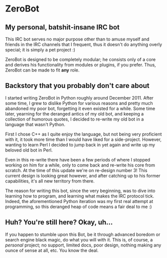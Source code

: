 ZeroBot
=========

My personal, batshit-insane IRC bot
-------------------------------------

This IRC bot serves no major purpose other than to amuse myself and friends in
the IRC channels that I frequent, thus it doesn't do anything overly special; it
is simply a pet project :)

ZeroBot is designed to be completely modular; he consists only of a core and
derives his functionality from modules or plugins, if you prefer. Thus, ZeroBot
can be made to fit **any** role.

Backstory that you probably don't care about
----------------------------------------------

I started writing ZeroBot in Python roughly around December 2011. After some
time, I grew to dislike Python for various reasons and pretty much abandoned my
poor bot, forgetting it even existed for a while. Some time later, yearning for
the deranged antics of my old bot, and keeping a collection of humorous quotes,
I decided to re-write my old bot in a language that wasn't Python.

First I chose C++ as I quite enjoy the language, but not being very proficient
with it, it took more time than I would have liked for a side-project. However,
wanting to learn Perl I decided to jump back in yet again and write up my
beloved old bot in Perl.

Even in this re-write there have been a few periods of where I stopped working
on him for a while, only to come back and re-write his core from scratch. At the
time of this update we're on re-design number 3! This current design is looking
great however, and after catching up to his former capabilities, it's all new
territory from there.

The reason for writing this bot, since the very beginning, was to dive into
learning how to program, and learning what makes the IRC protocol tick. Indeed,
the aforementioned Python iteration was my first real attempt at programming, so
this deranged heap of code means a fair deal to me :)

Huh? You're still here? Okay, uh...
-------------------------------------

If you happen to stumble upon this Bot, be it through advanced boredom or search
engine black magic, do what you will with it. This is, of course, a *personal*
project; no support, limited docs, poor design, nothing making any ounce of
sense at all, etc. You know the deal.

